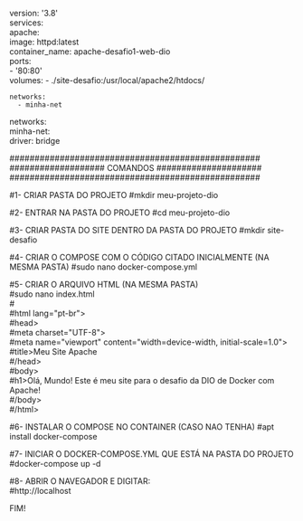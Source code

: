 version: '3.8'   
services:   
  apache:   
    image: httpd:latest   
    container_name: apache-desafio1-web-dio   
    ports:   
      - '80:80'  
    volumes:
      - ./site-desafio:/usr/local/apache2/htdocs/   
      
    networks:   
      - minha-net   
     
networks:   
    minha-net:      
      driver: bridge      

   
##################################################
################### COMANDOS #####################
##################################################

#1- CRIAR PASTA DO PROJETO
#mkdir meu-projeto-dio

#2- ENTRAR NA PASTA DO PROJETO
#cd meu-projeto-dio

#3- CRIAR PASTA DO SITE DENTRO DA PASTA DO PROJETO
#mkdir site-desafio

#4- CRIAR O COMPOSE COM O CÓDIGO CITADO INICIALMENTE (NA MESMA PASTA)
#sudo nano docker-compose.yml

#5- CRIAR O ARQUIVO HTML (NA MESMA PASTA)   
#sudo nano index.html   
#<!DOCTYPE html>   
#html lang="pt-br">   
#head>   
#meta charset="UTF-8">   
#meta name="viewport" content="width=device-width, initial-scale=1.0">   
#title>Meu Site Apache</title>   
#/head>   
#body>   
#h1>Olá, Mundo! Este é meu site para o desafio da DIO de Docker com Apache!</h1>   
#/body>  
#/html>  
   
   
#6- INSTALAR O COMPOSE NO CONTAINER (CASO NAO TENHA)
#apt install docker-compose

#7- INICIAR O DOCKER-COMPOSE.YML QUE ESTÁ NA PASTA DO PROJETO
#docker-compose up -d

#8- ABRIR O NAVEGADOR E DIGITAR:   
#http://localhost

FIM!
